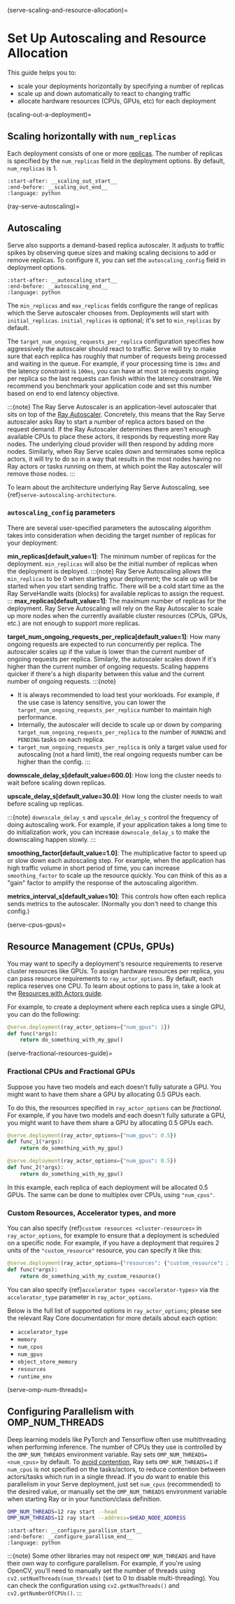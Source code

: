 (serve-scaling-and-resource-allocation)=

# Set Up Autoscaling and Resource Allocation

This guide helps you to:

- scale your deployments horizontally by specifying a number of replicas
- scale up and down automatically to react to changing traffic
- allocate hardware resources (CPUs, GPUs, etc) for each deployment

(scaling-out-a-deployment)=

## Scaling horizontally with `num_replicas`

Each deployment consists of one or more [replicas](serve-architecture-high-level-view).
The number of replicas is specified by the `num_replicas` field in the deployment options.
By default, `num_replicas` is 1.

```{literalinclude} ../doc_code/managing_deployments.py
:start-after: __scaling_out_start__
:end-before: __scaling_out_end__
:language: python
```

(ray-serve-autoscaling)=

## Autoscaling

Serve also supports a demand-based replica autoscaler. It adjusts to traffic spikes by observing queue sizes and making scaling decisions to add or remove replicas.
To configure it, you can set the `autoscaling_config` field in deployment options.

```{literalinclude} ../doc_code/managing_deployments.py
:start-after: __autoscaling_start__
:end-before: __autoscaling_end__
:language: python
```

The `min_replicas` and `max_replicas` fields configure the range of replicas which the
Serve autoscaler chooses from.  Deployments will start with `initial_replicas`. `initial_replicas` is optional; it's set to `min_replicas` by default.

The `target_num_ongoing_requests_per_replica` configuration specifies how aggressively the
autoscaler should react to traffic. Serve will try to make sure that each replica has roughly that number
of requests being processed and waiting in the queue. For example, if your processing time is `10ms`
and the latency constraint is `100ms`, you can have at most `10` requests ongoing per replica so
the last requests can finish within the latency constraint. We recommend you benchmark your application
code and set this number based on end to end latency objective.

:::{note}
The Ray Serve Autoscaler is an application-level autoscaler that sits on top of the [Ray Autoscaler](cluster-index).
Concretely, this means that the Ray Serve autoscaler asks Ray to start a number of replica actors based on the request demand.
If the Ray Autoscaler determines there aren't enough available CPUs to place these actors, it responds by requesting more Ray nodes.
The underlying cloud provider will then respond by adding more nodes.
Similarly, when Ray Serve scales down and terminates some replica actors, it will try to do so in a way that results in the most nodes having no Ray actors or tasks running on them, at which point the Ray autoscaler will remove those nodes.
:::

To learn about the architecture underlying Ray Serve Autoscaling, see {ref}`serve-autoscaling-architecture`.

### `autoscaling_config` parameters

There are several user-specified parameters the autoscaling algorithm takes into consideration when deciding the target number of replicas for your deployment:

**min_replicas[default_value=1]**: The minimum number of replicas for the deployment. ``min_replicas`` will also be the initial number of replicas when the deployment is deployed.
:::{note}
Ray Serve Autoscaling allows the `min_replicas` to be 0 when starting your deployment; the scale up will be started when you start sending traffic. There will be a cold start time as the Ray ServeHandle waits (blocks) for available replicas to assign the request.
:::
**max_replicas[default_value=1]**: The maximum number of replicas for the deployment. Ray Serve Autoscaling will rely on the Ray Autoscaler to scale up more nodes when the currently available cluster resources (CPUs, GPUs, etc.) are not enough to support more replicas.

**target_num_ongoing_requests_per_replica[default_value=1]**: How many ongoing requests are expected to run concurrently per replica. The autoscaler scales up if the value is lower than the current number of ongoing requests per replica. Similarly, the autoscaler scales down if it's higher than the current number of ongoing requests. Scaling happens quicker if there's a high disparity between this value and the current number of ongoing requests.
:::{note}
- It is always recommended to load test your workloads. For example, if the use case is latency sensitive, you can lower the `target_num_ongoing_requests_per_replica` number to maintain high performance.
- Internally, the autoscaler will decide to scale up or down by comparing `target_num_ongoing_requests_per_replica` to the number of `RUNNING` and `PENDING` tasks on each replica.
- `target_num_ongoing_requests_per_replica` is only a target value used for autoscaling (not a hard limit), the real ongoing requests number can be higher than the config.
:::

**downscale_delay_s[default_value=600.0]**: How long the cluster needs to wait before scaling down replicas.

**upscale_delay_s[default_value=30.0]**: How long the cluster needs to wait before scaling up replicas.

:::{note}
`downscale_delay_s` and `upscale_delay_s` control the frequency of doing autoscaling work. For example, if your application takes a long time to do initialization work, you can increase `downscale_delay_s` to make the downscaling happen slowly.
:::

**smoothing_factor[default_value=1.0]**: The multiplicative factor to speed up or slow down each autoscaling step. For example, when the application has high traffic volume in short period of time, you can increase `smoothing_factor` to scale up the resource quickly.  You can think of this as a "gain" factor to amplify the response of the autoscaling algorithm.

**metrics_interval_s[default_value=10]**: This controls how often each replica sends metrics to the autoscaler. (Normally you don't need to change this config.)

(serve-cpus-gpus)=

## Resource Management (CPUs, GPUs)

You may want to specify a deployment's resource requirements to reserve cluster resources like GPUs.  To assign hardware resources per replica, you can pass resource requirements to
`ray_actor_options`.
By default, each replica reserves one CPU.
To learn about options to pass in, take a look at the [Resources with Actors guide](actor-resource-guide).

For example, to create a deployment where each replica uses a single GPU, you can do the
following:

```python
@serve.deployment(ray_actor_options={"num_gpus": 1})
def func(*args):
    return do_something_with_my_gpu()
```

(serve-fractional-resources-guide)=

### Fractional CPUs and Fractional GPUs

Suppose you have two models and each doesn't fully saturate a GPU.  You might want to have them share a GPU by allocating 0.5 GPUs each.

To do this, the resources specified in `ray_actor_options` can be *fractional*.
For example, if you have two models and each doesn't fully saturate a GPU, you might want to have them share a GPU by allocating 0.5 GPUs each.

```python
@serve.deployment(ray_actor_options={"num_gpus": 0.5})
def func_1(*args):
    return do_something_with_my_gpu()

@serve.deployment(ray_actor_options={"num_gpus": 0.5})
def func_2(*args):
    return do_something_with_my_gpu()
```

In this example, each replica of each deployment will be allocated 0.5 GPUs.  The same can be done to multiplex over CPUs, using `"num_cpus"`.

### Custom Resources, Accelerator types, and more

You can also specify {ref}`custom resources <cluster-resources>` in `ray_actor_options`, for example to ensure that a deployment is scheduled on a specific node.
For example, if you have a deployment that requires 2 units of the `"custom_resource"` resource, you can specify it like this:

```python
@serve.deployment(ray_actor_options={"resources": {"custom_resource": 2}})
def func(*args):
    return do_something_with_my_custom_resource()
```

You can also specify {ref}`accelerator types <accelerator-types>` via the `accelerator_type` parameter in `ray_actor_options`.

Below is the full list of supported options in `ray_actor_options`; please see the relevant Ray Core documentation for more details about each option:

- `accelerator_type`
- `memory`
- `num_cpus`
- `num_gpus`
- `object_store_memory`
- `resources`
- `runtime_env`

(serve-omp-num-threads)=

## Configuring Parallelism with OMP_NUM_THREADS

Deep learning models like PyTorch and Tensorflow often use multithreading when performing inference.
The number of CPUs they use is controlled by the `OMP_NUM_THREADS` environment variable.
Ray sets `OMP_NUM_THREADS=<num_cpus>` by default. To [avoid contention](omp-num-thread-note), Ray sets `OMP_NUM_THREADS=1` if `num_cpus` is not specified on the tasks/actors, to reduce contention between actors/tasks which run in a single thread.
If you *do* want to enable this parallelism in your Serve deployment, just set `num_cpus` (recommended) to the desired value, or manually set the `OMP_NUM_THREADS` environment variable when starting Ray or in your function/class definition.

```bash
OMP_NUM_THREADS=12 ray start --head
OMP_NUM_THREADS=12 ray start --address=$HEAD_NODE_ADDRESS
```

```{literalinclude} ../doc_code/managing_deployments.py
:start-after: __configure_parallism_start__
:end-before: __configure_parallism_end__
:language: python
```

:::{note}
Some other libraries may not respect `OMP_NUM_THREADS` and have their own way to configure parallelism.
For example, if you're using OpenCV, you'll need to manually set the number of threads using `cv2.setNumThreads(num_threads)` (set to 0 to disable multi-threading).
You can check the configuration using `cv2.getNumThreads()` and `cv2.getNumberOfCPUs()`.
:::
